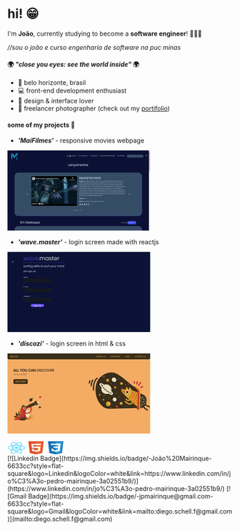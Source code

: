 # hi! 😁

I'm **João**, currently studying to become a **software engineer**! 👨🏽‍💻

*//sou o joão e curso engenharia de software na puc minas* 

#### 🌍 *"close you eyes: see the world inside"* 🌍
- 📍   belo horizonte, brasil
- 💻 front-end development enthusiast
-  🎨 design & interface lover
- 📸   freelancer photographer (check out my [portifolio](https://mairinqueph.46graus.com/))

#### some of my projects 📕

- ***'MaiFilmes'*** - responsive movies webpage 

![](minigif.gif)

- ***'wave.master'*** - login screen made with reactjs

![](minigif5.gif)

- ***'discozi'*** - login screen in html & css

![](minigif4.gif)
<div>
 <img align="center" alt="Rafa-React" height="30" width="40" src="https://raw.githubusercontent.com/devicons/devicon/master/icons/react/react-original.svg">
  <img align="center" alt="Rafa-HTML" height="30" width="40" src="https://raw.githubusercontent.com/devicons/devicon/master/icons/html5/html5-original.svg">
  <img align="center" alt="Rafa-CSS" height="30" width="40" src="https://raw.githubusercontent.com/devicons/devicon/master/icons/css3/css3-original.svg">
</div>
[![Linkedin Badge](https://img.shields.io/badge/-João%20Mairinque-6633cc?style=flat-square&logo=Linkedin&logoColor=white&link=https://www.linkedin.com/in/jo%C3%A3o-pedro-mairinque-3a02551b9/)](https://www.linkedin.com/in/jo%C3%A3o-pedro-mairinque-3a02551b9/) 
[![Gmail Badge](https://img.shields.io/badge/-jpmairinque@gmail.com-6633cc?style=flat-square&logo=Gmail&logoColor=white&link=mailto:diego.schell.f@gmail.com)](mailto:diego.schell.f@gmail.com)

